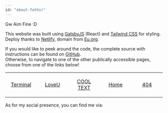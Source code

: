 ```yaml
---
id: "about-fathir"
---
```

Gw Aim Fine :D



<p>

This website was built using [GatsbyJS](https://www.gatsbyjs.org/) (React) and [Tailwind CSS](https://tailwindcss.com/) for styling.  
Deploy thanks to [Netlify](https://www.netlify.com/), domain from [Eu.org](https://nic.eu.org/).

If you would like to peek around the code, the complete source with instructions can be found on [GitHub](https://github.com/fatngatirbilek/Website).  
Otherwise, to navigate to one of the other publically accessible pages, choose from one of the links below!



<table width="80%" margin-top="-50px" margin-left="-20px"> 
  <tr>
  <td width="20%">

<a><p align="center">
[Terminal](https://fatngatirbilek.eu.orgx/intro)‌‌
</p>
  </td>
  <td width="20%">

<a><p align="center">
[LoveU](https://fatngatirbilek.eu.org/x/loveu)‌‌
</p>
  </td>
    <td width="20%">

<a><p align="center">
[COOL TEXT](https://fatngatirbilek.eu.org/x/adc)‌‌
</p>
  </td>
    <td width="20%">

<a><p align="center">
[Home](https://fatngatirbilek.eu.org)
</p>
  </td>
    <td width="20%">

<a><p align="center">
[404](https://fatngatirbilek.eu.org/404)‌‌
</p>
  </td>
  </table>


As for my social presence, you can find me via:
</p>